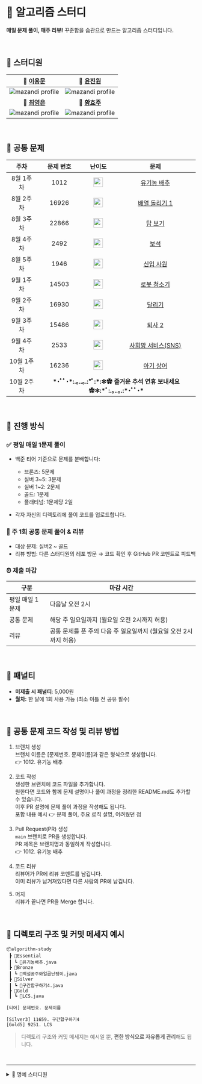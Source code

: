 # 🧠 알고리즘 스터디

**매일 문제 풀이, 매주 리뷰!**
꾸준함을 습관으로 만드는 알고리즘 스터디입니다.

<br>

<!-- 
📂 김도영 📂 윤진원 📂 [최영은](https://github.com/SSAFY-Gumi4-Algorithm-Study/algorithm-ye) 📂 황효주
-->

## 📁 스터디원
| 📂 [이용문](https://github.com/SSAFY-Gumi4-Algorithm-Study/) | 📂 [윤진원](https://github.com/SSAFY-Gumi4-Algorithm-Study/yungorithm)|
|:--:|:--:|
| ![mazandi profile](http://mazandi.herokuapp.com/api?handle=cocoyi00&theme=warm) | ![mazandi profile](http://mazandi.herokuapp.com/api?handle=dnj1510&theme=warm) |
| **📂 [최영은](https://github.com/SSAFY-Gumi4-Algorithm-Study/choigorithm)** | **📂 [황효주](https://github.com/SSAFY-Gumi4-Algorithm-Study/hyogorithm)** |
| ![mazandi profile](http://mazandi.herokuapp.com/api?handle=y_e_99&theme=warm) | ![mazandi profile](http://mazandi.herokuapp.com/api?handle=gywn83&theme=warm) |

<br>

## 📌 공통 문제
<table>
  <thead>
    <tr>
      <th align="center">주차</th>
      <th align="center">문제 번호</th>
      <th align="center">난이도</th>
      <th align="center">문제</th>
    </tr>
  </thead>
  <tbody>
    <tr>
      <td align="center">8월 1주차</td>
      <td align="center">1012</td>
      <td align="center"><img height="25px" width="25px" src="https://static.solved.ac/tier_small/9.svg"/></td>
      <td align="center"><a href="https://www.acmicpc.net/problem/1012">유기농 배추</a></td>
    </tr>
    <tr>
      <td align="center">8월 2주차</td>
      <td align="center">16926</td>
      <td align="center"><img height="25px" width="25px" src="https://static.solved.ac/tier_small/11.svg"/></td>
      <td align="center"><a href="https://www.acmicpc.net/problem/16926">배열 돌리기 1</a></td>
    </tr>
    <tr>
      <td align="center">8월 3주차</td>
      <td align="center">22866</td>
      <td align="center"><img height="25px" width="25px" src="https://static.solved.ac/tier_small/13.svg"/></td>
      <td align="center"><a href="https://www.acmicpc.net/problem/22866">탑 보기</a></td>
    </tr>
    <tr>
      <td align="center">8월 4주차</td>
      <td align="center">2492</td>
      <td align="center"><img height="25px" width="25px" src="https://static.solved.ac/tier_small/13.svg"/></td>
      <td align="center"><a href="https://www.acmicpc.net/problem/2492">보석</a></td>
    </tr>
    <tr>
      <td align="center">8월 5주차</td>
      <td align="center">1946</td>
      <td align="center"><img height="25px" width="25px" src="https://static.solved.ac/tier_small/10.svg"/></td>
      <td align="center"><a href="https://www.acmicpc.net/problem/1946">신입 사원</a></td>
    </tr>
    <tr>
      <td align="center">9월 1주차</td>
      <td align="center">14503</td>
      <td align="center"><img height="25px" width="25px" src="https://static.solved.ac/tier_small/11.svg"/></td>
      <td align="center"><a href="https://www.acmicpc.net/problem/14503">로봇 청소기</a></td>
    </tr>
    <tr>
      <td align="center">9월 2주차</td>
      <td align="center">16930</td>
      <td align="center"><img height="25px" width="25px" src="https://static.solved.ac/tier_small/18.svg"/></td>
      <td align="center"><a href="https://www.acmicpc.net/problem/16930">달리기</a></td>
    </tr>
    <tr>
      <td align="center">9월 3주차</td>
      <td align="center">15486</td>
      <td align="center"><img height="25px" width="25px" src="https://static.solved.ac/tier_small/11.svg"/></td>
      <td align="center"><a href="https://www.acmicpc.net/problem/15486">퇴사 2</a></td>
    </tr>
    <tr>
      <td align="center">9월 4주차</td>
      <td align="center">2533</td>
      <td align="center"><img height="25px" width="25px" src="https://static.solved.ac/tier_small/13.svg"/></td>
      <td align="center"><a href="https://www.acmicpc.net/problem/2533">사회망 서비스(SNS)</a></td>
    </tr>
    <tr>
      <td align="center">10월 1주차</td>
      <td align="center">16236</td>
      <td align="center"><img height="25px" width="25px" src="https://static.solved.ac/tier_small/13.svg"/></td>
      <td align="center"><a href="https://www.acmicpc.net/problem/16236">아기 상어</a></td>
    </tr>
    <tr>
      <td align="center">10월 2주차</td>
      <td colspan="3" align="center"><b>
        *･ﾟﾟ･*:.｡..｡.:*ﾟ:*:✼✿ 즐거운 추석 연휴 보내세요 ✿✼:*ﾟ:.｡..｡.:*･ﾟﾟ･*
      </b></td>
    </tr>
  </tbody>
</table>




<br>

## 📅 진행 방식

### ✅ 평일 매일 1문제 풀이

* 백준 티어 기준으로 문제를 분배합니다:

  * 브론즈: 5문제
  * 실버 3\~5: 3문제
  * 실버 1\~2: 2문제
  * 골드: 1문제
  * 플래티넘: 1문제당 2일

* 각자 자신의 디렉토리에 풀이 코드를 업로드합니다.

### 📝 주 1회 공통 문제 풀이 & 리뷰
* 대상 문제: 실버2 ~ 골드
* 리뷰 방법: 다른 스터디원의 레포 방문 → 코드 확인 후 GitHub PR 코멘트로 피드백

### ⏰ 제출 마감
| 구분 | 마감 시간 |
|------|-----------|
| 평일 매일 1문제 | 다음날 오전 2시 |
| 공통 문제 | 해당 주 일요일까지 (월요일 오전 2시까지 허용) |
| 리뷰 | 공통 문제를 푼 주의 다음 주 일요일까지 (월요일 오전 2시까지 허용) |

<br>

## 💸 패널티

* **미제출 시 패널티**: 5,000원
* **월차:** 한 달에 1회 사용 가능 (최소 이틀 전 공유 필수)

<br>

## 📢 공통 문제 코드 작성 및 리뷰 방법
1. 브랜치 생성 <br>
브랜치 이름은 [문제번호. 문제이름]과 같은 형식으로 생성합니다. <br>
👉 1012. 유기농 배추

2.  코드 작성 <br>
생성한 브랜치에 코드 파일을 추가합니다. <br>
원한다면 코드와 함께 문제 설명이나 풀이 과정을 정리한 README.md도 추가할 수 있습니다. <br>
이후 PR 설명에 문제 풀이 과정을 작성해도 됩니다. <br>
포함 내용 예시 👉 문제 풀이, 주요 로직 설명, 어려웠던 점 <br>

3. Pull Request(PR) 생성 <br>
`main` 브랜치로 PR을 생성합니다. <br>
PR 제목은 브랜치명과 동일하게 작성합니다. <br>
👉 1012. 유기농 배추 <br>

4. 코드 리뷰 <br>
리뷰어가 PR에 리뷰 코멘트를 남깁니다. <br>
이미 리뷰가 남겨져있다면 다른 사람의 PR에 남깁니다. <br>

5. 머지 <br>
리뷰가 끝나면 PR을 Merge 합니다. <br>
<br>

## 📁 디렉토리 구조 및 커밋 메세지 예시

```
📦algorithm-study
 ┣ 📂Essential
 ┃ ┗ 📜유기농배추.java
 ┣ 📂Bronze
 ┃ ┗ 📜백설공주와일곱난쟁이.java
 ┣ 📂Silver
 ┃ ┗ 📜구간합구하기4.java
 ┣ 📂Gold
 ┃ ┗ 📜LCS.java
```

```
[티어] 문제번호. 문제이름

[Silver3] 11659. 구간합구하기4
[Gold5] 9251. LCS
```

> 디렉토리 구조와 커밋 메세지는 예시일 뿐, **편한 방식으로 자유롭게 관리**해도 됩니다.

<br>

---

<details>
  <summary>🏅 명예 스터디원</summary>
  
 
  | 📂 [김도영](https://github.com/SSAFY-Gumi4-Algorithm-Study/Dogorithm) |
  |:--:|
  | ![mazandi profile](http://mazandi.herokuapp.com/api?handle=kwat1&theme=warm) |

</details>
